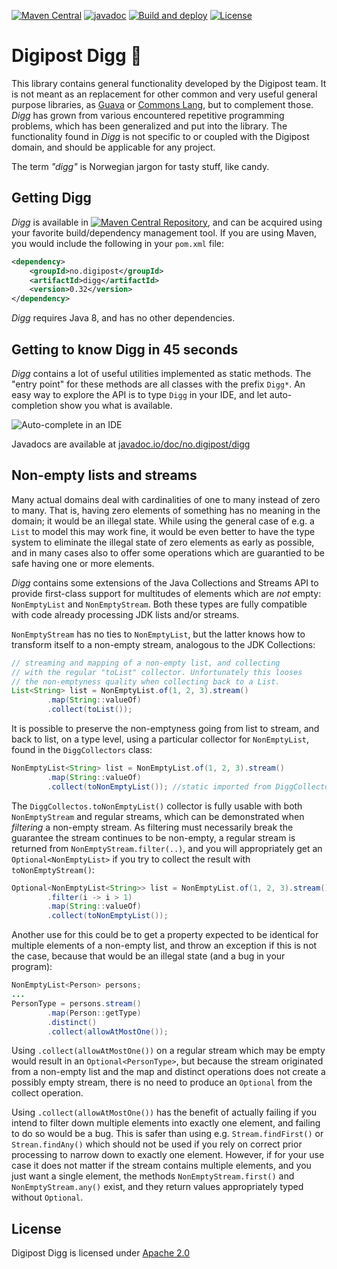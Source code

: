 [![Maven Central](https://maven-badges.herokuapp.com/maven-central/no.digipost/digg/badge.svg)](https://maven-badges.herokuapp.com/maven-central/no.digipost/digg)
[![javadoc](https://javadoc.io/badge2/no.digipost/digg/javadoc.svg?logo=java&color=yellow)](https://javadoc.io/doc/no.digipost/digg)
[![Build and deploy](https://github.com/digipost/digg/workflows/Build%20and%20deploy/badge.svg)](https://github.com/digipost/digg/actions)
[![License](https://img.shields.io/badge/license-Apache%202-blue)](https://github.com/digipost/digg/blob/main/LICENCE)



Digipost Digg 🍬
===============================

This library contains general functionality developed by the Digipost team. It
is not meant as an replacement for other common and very useful general purpose libraries, as [Guava](https://github.com/google/guava)
or [Commons Lang](https://commons.apache.org/proper/commons-lang/), but to complement those. _Digg_ has grown from various encountered repetitive programming problems, which has been generalized and put into the library. The functionality found in _Digg_ is not specific to or coupled with the Digipost domain, and should be applicable for any project.

The term _"digg"_ is Norwegian jargon for tasty stuff, like candy.



## Getting Digg

_Digg_ is available in [![Maven Central Repository](https://maven-badges.herokuapp.com/maven-central/no.digipost/digg/badge.svg?style=flat-square)](https://maven-badges.herokuapp.com/maven-central/no.digipost/digg), and can be acquired using your favorite build/dependency management tool. If you are using Maven, you would include the following in your `pom.xml` file:

```xml
<dependency>
    <groupId>no.digipost</groupId>
    <artifactId>digg</artifactId>
    <version>0.32</version>
</dependency>
```

_Digg_ requires Java 8, and has no other dependencies.





## Getting to know Digg in 45 seconds

_Digg_ contains a lot of useful utilities implemented as static methods. The "entry point" for these methods are all classes with the prefix `Digg*`. An easy way to explore the API is to type `Digg` in your IDE, and let auto-completion show you what is available.

![Auto-complete in an IDE](https://digipost.github.io/digg/img/digg-autocomplete.png?nocache=1)

Javadocs are available at [javadoc.io/doc/no.digipost/digg](https://www.javadoc.io/doc/no.digipost/digg)


## Non-empty lists and streams

Many actual domains deal with cardinalities of one to many instead of zero to many. That is, having zero elements of something has no meaning in the domain; it would be an illegal state. While using the general case of e.g. a `List` to model this may work fine, it would be even better to have the type system to eliminate the illegal state of zero elements as early as possible, and in many cases also to offer some operations which are guarantied to be safe having one or more elements.

_Digg_ contains some extensions of the Java Collections and Streams API to provide first-class support for multitudes of elements which are _not_ empty: `NonEmptyList` and `NonEmptyStream`. Both these types are fully compatible with code already processing JDK lists and/or streams.

`NonEmptyStream` has no ties to `NonEmptyList`, but the latter knows how to transform itself to a non-empty stream, analogous to the JDK Collections:

```java
// streaming and mapping of a non-empty list, and collecting
// with the regular "toList" collector. Unfortunately this looses
// the non-emptyness quality when collecting back to a List.
List<String> list = NonEmptyList.of(1, 2, 3).stream()
        .map(String::valueOf)
        .collect(toList());
```

It is possible to preserve the non-emptyness going from list to stream, and back to list, on a type level, using a particular collector for `NonEmptyList`, found in the `DiggCollectors` class:

```java
NonEmptyList<String> list = NonEmptyList.of(1, 2, 3).stream()
        .map(String::valueOf)
        .collect(toNonEmptyList()); //static imported from DiggCollectors
```

The `DiggCollectos.toNonEmptyList()` collector is fully usable with both `NonEmptyStream` and regular streams, which can be demonstrated when _filtering_ a non-empty stream. As filtering must necessarily break the guarantee the stream continues to be non-empty, a regular stream is returned from `NonEmptyStream.filter(..)`, and you will appropriately get an `Optional<NonEmptyList>` if you try to collect the result with `toNonEmptyStream()`:

```java
Optional<NonEmptyList<String>> list = NonEmptyList.of(1, 2, 3).stream()
        .filter(i -> i > 1)
        .map(String::valueOf)
        .collect(toNonEmptyList());
```

Another use for this could be to get a property expected to be identical for multiple elements of a non-empty list, and throw an exception if this is not the case, because that would be an illegal state (and a bug in your program):

```java
NonEmptyList<Person> persons;
...
PersonType = persons.stream()
        .map(Person::getType)
        .distinct()
        .collect(allowAtMostOne());
```
Using `.collect(allowAtMostOne())` on a regular stream which may be empty would result in an `Optional<PersonType>`, but because the stream originated from a non-empty list and the map and distinct operations does not create a possibly empty stream, there is no need to produce an `Optional` from the collect operation.

Using `.collect(allowAtMostOne())` has the benefit of actually failing if you intend to filter down multiple elements into exactly one element, and failing to do so would be a bug. This is safer than using e.g. `Stream.findFirst()` or `Strean.findAny()` which should not be used if you rely on correct prior processing to narrow down to exactly one element. However, if for your use case it does not matter if the stream contains multiple elements, and you just want a single element, the methods `NonEmptyStream.first()` and `NonEmptyStream.any()` exist, and they return values appropriately typed without `Optional`.



## License

Digipost Digg is licensed under [Apache 2.0](http://www.apache.org/licenses/LICENSE-2.0.html)
